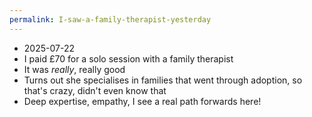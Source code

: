 ```yaml
---
permalink: I-saw-a-family-therapist-yesterday
---
```

- 2025-07-22
- I paid £70 for a solo session with a family therapist
- It was *really*, really good
- Turns out she specialises in families that went through adoption, so that's crazy, didn't even know that
- Deep expertise, empathy, I see a real path forwards here!